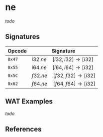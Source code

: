 
# ne

_todo_




## Signatures

| Opcode | Signature |
|--------|-----------|
| `0x47` | $i32.ne \quad [ i32, i32 ] \to [ i32 ]$ |
| `0x55` | $i64.ne \quad [ i64, i64 ] \to [ i32 ]$ |
| `0x5C` | $f32.ne \quad [ f32, f32 ] \to [ i32 ]$ |
| `0x62` | $f64.ne \quad [ f64, f64 ] \to [ i32 ]$ |



## WAT Examples

_todo_


## References

[^§2.4.1]: _WebAssembly Core Specification: Numeric Instructions_ - <https://webassembly.github.io/spec/core/bikeshed/#numeric-instructions%E2%91%A0>

